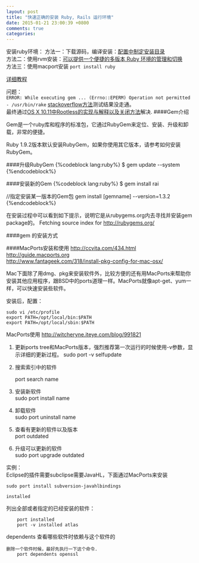 ```yaml
---
layout: post
title: "快速正确的安装 Ruby, Rails 运行环境"
date: 2015-01-21 23:00:39 +0800
comments: true
categories:
---
```

安装ruby环境：
方法一：下载源码，编译安装：[配置中制定安装目录](http://fsjoy.blog.51cto.com/318484/115045/)  
方法二：使用rvm安装：[可以提供一个便捷的多版本 Ruby 环境的管理和切换](https://ruby-china.org/wiki/rvm-guide)  
方法三：使用macport安装 `port install ruby`

[详细教程](https://ruby-china.org/wiki/install_ruby_guide)


问题：  
`ERROR: While executing gem ... (Errno::EPERM) Operation not permitted - /usr/bin/rake`
[stackoverflow方法](http://stackoverflow.com/questions/30812777/cannot-install-cocoa-pods-after-uninstalling-results-in-error/30851030#30851030)测试结果没走通。  
最终通过[OS X 10.11中Rootless的实现与解释以及关闭方法](http://tadaland.com/os-x-rootless.html)解决.
####Gem介绍

Gem是一个ruby库和程序的标准包，它通过RubyGem来定位、安装、升级和卸载，非常的便捷。

Ruby 1.9.2版本默认安装RubyGem，如果你使用其它版本，请参考如何安装RubyGem。
<!--more-->
####升级RubyGem
{%codeblock lang:ruby%}
$ gem update --system
{%endcodeblock%}

####安装新的Gem
{%codeblock lang:ruby%}
$ gem install rai

//指定安装某一版本的Gem包
gem install [gemname] --version=1.3.2
{%endcodeblock%}

在安装过程中可以看到如下提示，说明它是从rubygems.org内去寻找并安装gem package的。
Fetching source index for http://rubygems.org/

####gem 的安装方式


####MacPorts安装和使用
http://ccvita.com/434.html  
http://guide.macports.org  
http://www.fantageek.com/318/install-pkg-config-for-mac-osx/  


Mac下面除了用dmg、pkg来安装软件外，比较方便的还有用MacPorts来帮助你安装其他应用程序，跟BSD中的ports道理一样。MacPorts就像apt-get、yum一样，可以快速安装些软件。

安装后，配置：

	sudo vi /etc/profile
	export PATH=/opt/local/bin:$PATH
	export PATH=/opt/local/sbin:$PATH

MacPorts使用 http://witcheryne.iteye.com/blog/991821

1. 更新ports tree和MacPorts版本，强烈推荐第一次运行的时候使用-v参数，显示详细的更新过程。
sudo port -v selfupdate

2. 搜索索引中的软件
	
	port search name

3. 安装新软件  
sudo port install name

4. 卸载软件  
sudo port uninstall name

5. 查看有更新的软件以及版本  
port outdated

6. 升级可以更新的软件  
sudo port upgrade outdated

实例：  
Eclipse的插件需要subclipse需要JavaHL，下面通过MacPorts来安装

	sudo port install subversion-javahlbindings

	installed 
列出全部或者指定的已经安装的软件：

        port installed
        port -v installed atlas
dependents 查看哪些软件时依赖与这个软件的

    删除一个软件时候，最好先执行一下这个命令.
        port dependents openssl
